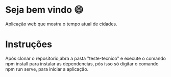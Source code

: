 # Seja bem vindo :smile:
Aplicação web que mostra o tempo atual de cidades.
<h1>Instruções</h1>
<p>
  Após clonar o repositorio,abra a pasta "teste-tecnico" e execute
  o comando npm install para instalar as dependencias, pós isso só
  digitar o comando npm run serve, para iniciar a aplicação.
</p>
